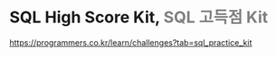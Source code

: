 # SQL High Score Kit, <span style= "color: gray">SQL 고득점 Kit</span> 
https://programmers.co.kr/learn/challenges?tab=sql_practice_kit
